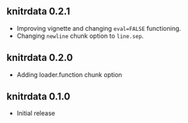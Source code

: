 knitrdata 0.2.1
---------------------------------------------------------------------

- Improving vignette and changing `eval=FALSE` functioning.
- Changing `newline` chunk option to `line.sep`.


knitrdata 0.2.0
---------------------------------------------------------------------

- Adding loader.function chunk option

knitrdata 0.1.0
---------------------------------------------------------------------

- Initial release


